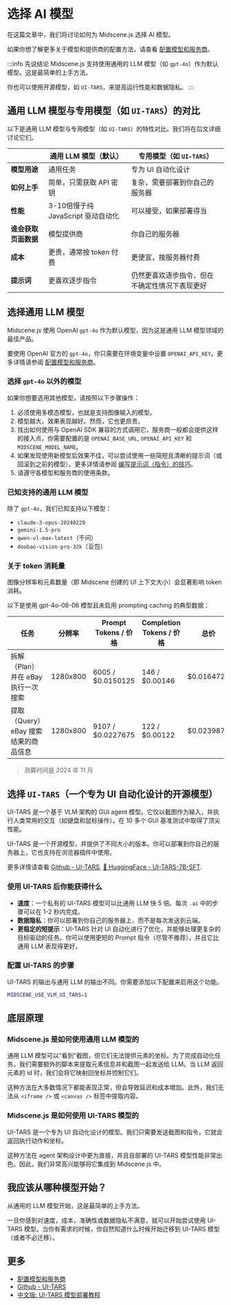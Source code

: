 # 选择 AI 模型

在这篇文章中，我们将讨论如何为 Midscene.js 选择 AI 模型。

如果你想了解更多关于模型和提供商的配置方法，请查看 [配置模型和服务商](./model-provider)。

:::info 先说结论
Midscene.js 支持使用通用的 LLM 模型（如 `gpt-4o`）作为默认模型。这是最简单的上手方法。

你也可以使用开源模型，如 `UI-TARS`，来提高运行性能和数据隐私。
:::

## 通用 LLM 模型与专用模型（如 `UI-TARS`）的对比

以下是通用 LLM 模型与专用模型（如 `UI-TARS`）的特性对比。我们将在后文详细讨论它们。

| | 通用 LLM 模型（默认） | 专用模型（如 `UI-TARS`） |
| --- | --- | --- |
| **模型用途** | 通用任务 | 专为 UI 自动化设计 |
| **如何上手** | 简单，只需获取 API 密钥 | 复杂，需要部署到你自己的服务器 |
| **性能** | 3-10倍慢于纯 JavaScript 驱动自动化 | 可以接受，如果部署得当 |
| **谁会获取页面数据** | 模型提供商 | 你自己的服务器 |
| **成本** | 更贵，通常按 token 付费 | 更便宜，按服务器付费 |
| **提示词** | 更喜欢逐步指令 | 仍然更喜欢逐步指令，但在不确定性情况下表现更好 |

## 选择通用 LLM 模型

Midscene.js 使用 OpenAI `gpt-4o` 作为默认模型，因为这是通用 LLM 模型领域的最佳产品。

要使用 OpenAI 官方的 `gpt-4o`，你只需要在环境变量中设置 `OPENAI_API_KEY`。更多详情请参阅 [配置模型和服务商](./model-provider)。

### 选择 `gpt-4o` 以外的模型

如果你想要选用其他模型，请按照以下步骤操作：
1. 必须使用多模态模型，也就是支持图像输入的模型。
1. 模型越大，效果表现越好。然而，它也更昂贵。
1. 找出如何使用与 OpenAI SDK 兼容的方式调用它，服务商一般都会提供这样的接入点，你需要配置的是 `OPENAI_BASE_URL`, `OPENAI_API_KEY` 和 `MIDSCENE_MODEL_NAME`。
1. 如果发现使用新模型后效果不佳，可以尝试使用一些简短且清晰的提示词（或回滚到之前的模型）。更多详情请参阅 [编写提示词（指令）的技巧](./prompting-tips)。
1. 请遵守各模型和服务商的使用条款。

### 已知支持的通用 LLM 模型

除了 `gpt-4o`，我们已知支持以下模型：

- `claude-3-opus-20240229`
- `gemini-1.5-pro`
- `qwen-vl-max-latest`（千问）
- `doubao-vision-pro-32k`（豆包）

### 关于 token 消耗量

图像分辨率和元素数量（即 Midscene 创建的 UI 上下文大小）会显著影响 token 消耗。

以下是使用 gpt-4o-08-06 模型且未启用 prompting caching 的典型数据：

|任务 | 分辨率 | Prompt Tokens / 价格 | Completion Tokens / 价格 | 总价 |
|-----|------------|--------------|---------------|--------------|
|拆解（Plan）并在 eBay 执行一次搜索| 1280x800| 6005 / $0.0150125 |146 / $0.00146| $0.0164725 |
|提取（Query）eBay 搜索结果的商品信息| 1280x800 | 9107 / $0.0227675 | 122 / $0.00122 | $0.0239875 |

> 测算时间是 2024 年 11 月


## 选择 `UI-TARS`（一个专为 UI 自动化设计的开源模型）

UI-TARS 是一个基于 VLM 架构的 GUI agent 模型。它仅以截图作为输入，并执行人类常用的交互（如键盘和鼠标操作），在 10 多个 GUI 基准测试中取得了顶尖性能。

UI-TARS 是一个开源模型，并提供了不同大小的版本。你可以部署到你自己的服务器上，它也支持在浏览器插件中使用。

更多详情请查看 [Github - UI-TARS](https://github.com/bytedance/ui-tars), [🤗 HuggingFace - UI-TARS-7B-SFT](https://huggingface.co/bytedance-research/UI-TARS-7B-SFT).

### 使用 UI-TARS 后你能获得什么

- **速度**：一个私有的 UI-TARS 模型可以比通用 LLM 快 5 倍。每次 `.ai` 中的步骤可以在 1-2 秒内完成。
- **数据隐私**：你可以部署到你自己的服务器上，而不是每次发送到云端。
- **更稳定的短提示**：UI-TARS 针对 UI 自动化进行了优化，并能够处理更复杂的目标驱动的任务。你可以使用更短的 Prompt 指令（尽管不推荐），并且它比通用 LLM 表现得更好。

### 配置 UI-TARS 的步骤

UI-TARS 的输出与通用 LLM 的输出不同。你需要添加以下配置来启用这个功能。

```bash
MIDSCENE_USE_VLM_UI_TARS=1
```

## 底层原理

### Midscene.js 是如何使用通用 LLM 模型的

通用 LLM 模型可以“看到”截图，但它们无法提供元素的坐标。为了完成自动化任务，我们需要额外的脚本来提取元素信息并和截图一起发送给 LLM。当 LLM 返回元素的 id 时，我们会将它映射回坐标并控制它们。

这种方法在大多数情况下都能表现正常，但会导致延迟和成本增加。此外，我们无法从 `<iframe />` 或 `<canvas />` 标签中提取内容。

### Midscene.js 是如何使用 UI-TARS 模型的

UI-TARS 是一个专为 UI 自动化设计的模型。我们只需要发送截图和指令，它就会返回执行动作和坐标。

这种方法在 agent 架构设计中更为直接，并且自部署的 UI-TARS 模型性能非常出色。因此，我们非常高兴能够将它集成到 Midscene.js 中。

## 我应该从哪种模型开始？

从通用的 LLM 模型开始，这是最简单的上手方法。

一旦你感到对速度，成本，准确性或数据隐私不满意，就可以开始尝试使用 UI-TARS 模型。当你有需求的时候，你自然知道什么时候开始迁移到 UI-TARS 模型（或者不必迁移）。

## 更多

* [配置模型和服务商](./model-provider)
* [Github - UI-TARS](https://github.com/bytedance/ui-tars)
* [中文版: UI-TARS 模型部署教程](https://bytedance.sg.larkoffice.com/docx/TCcudYwyIox5vyxiSDLlgIsTgWf#U94rdCxzBoJMLex38NPlHL21gNb)